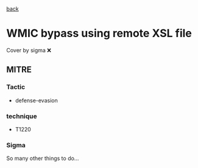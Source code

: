 [back](../index.md)
# WMIC bypass using remote XSL file
Cover by sigma :x: 

## MITRE
### Tactic
  - defense-evasion

### technique
  - T1220

### Sigma

 So many other things to do...